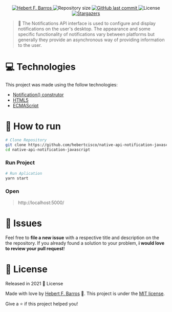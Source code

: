<p align="center">	
<a href="https://www.linkedin.com/in/hebert-f-barros/">
  <img alt="Hebert F. Barros" src="https://img.shields.io/badge/-Hebert F. Barros-5f9ea0?style=flat&logo=Linkedin&logoColor=white" />
  </a>
  <img alt="Repository size" src="https://img.shields.io/github/repo-size/hebertcisco/native-api-notification-javascript?color=5f9ea0">
  
  <a href="https://github.com/hebertcisco/native-api-notification-javascript/commits/main">
    <img alt="GitHub last commit" src="https://img.shields.io/github/last-commit/hebertcisco/native-api-notification-javascript?color=5f9ea0">
  </a> 
  <img alt="License" src="https://img.shields.io/badge/license-MIT-5f9ea0">
   <a href="https://github.com/hebertcisco/native-api-notification-javascript/stargazers">
    <img alt="Stargazers" src="https://img.shields.io/github/stars/hebertcisco/native-api-notification-javascript?color=5f9ea0&logo=github">
  </a>
</p>

> :pushpin: The Notifications API interface is used to configure and display notifications on the user's desktop. The appearance and some specific functionality of notifications vary between platforms but generally they provide an asynchronous way of providing information to the user.

# :computer: Technologies

This project was made using the follow technologies:

<ul>
  <li><a href="https://developer.mozilla.org/pt-BR/docs/Web/API/Notification#construtor">Notification() construtor</a></li>
  <li><a href="https://developer.mozilla.org/pt-BR/docs/Web/Guide/HTML/HTML5">HTML5</a></li>
  <li><a href="https://www.ecma-international.org/publications-and-standards/standards/ecma-262/">ECMAScript</a></li>
</ul>


# :construction_worker: How to run

```bash
# Clone Repository
git clone https://github.com/hebertcisco/native-api-notification-javascript.git
cd native-api-notification-javascript
```

### Run Project

```bash
# Run Aplication
yarn start
```

### Open

> http://localhost:5000/

# :bug: Issues

Feel free to **file a new issue** with a respective title and description on the the repository. If you already found a solution to your problem, **i would love to review your pull request**!

# :closed_book: License

Released in 2021 :closed_book: License

Made with love by [Hebert F. Barros](https://github.com/hebertcisco) 🚀.
This project is under the [MIT license](https://github.com/hebertcisco/native-api-notification-javascript/main/LICENSE).

Give a ⭐️ if this project helped you!

